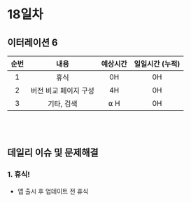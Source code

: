 # 18일차
## 이터레이션 6
|순번|내용|예상시간|일일시간 (누적)
|:---:|:-----:|:-------:|:-------:
|1|휴식| 0H | 0H
|2|버전 비교 페이지 구성| 4H | 0H
|3|기타, 검색| ⍺ H | 0H


</br></br>
## 데일리 이슈 및 문제해결
### 1. 휴식!   
  - 앱 출시 후 업데이트 전 휴식
